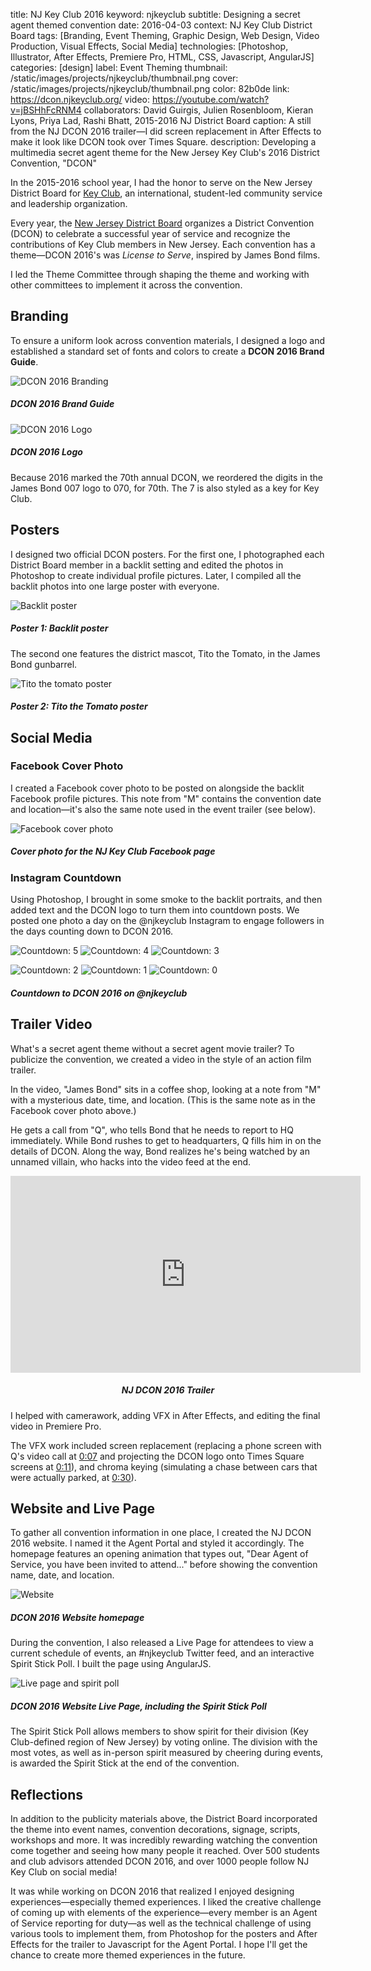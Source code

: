 title: NJ Key Club 2016
keyword: njkeyclub
subtitle: Designing a secret agent themed convention
date: 2016-04-03
context: NJ Key Club District Board
tags: [Branding, Event Theming, Graphic Design, Web Design, Video Production, Visual Effects, Social Media]
technologies: [Photoshop, Illustrator, After Effects, Premiere Pro, HTML, CSS, Javascript, AngularJS]
categories: [design]
label: Event Theming
thumbnail: /static/images/projects/njkeyclub/thumbnail.png
cover: /static/images/projects/njkeyclub/thumbnail.png
color: 82b0de
link: https://dcon.njkeyclub.org/
video: https://youtube.com/watch?v=jBSHhFcRNM4
collaborators: David Guirgis, Julien Rosenbloom, Kieran Lyons, Priya Lad, Rashi Bhatt, 2015-2016 NJ District Board
caption: A still from the NJ DCON 2016 trailer—I did screen replacement in After Effects to make it look like DCON took over Times Square.
description: Developing a multimedia secret agent theme for the New Jersey Key Club's 2016 District Convention, "DCON"

In the 2015-2016 school year, I had the honor to serve on the New Jersey District Board for [Key Club](https://www.keyclub.org/), an international, student-led community service and leadership organization.

Every year, the [New Jersey District Board](https://njkeyclub.org) organizes a District Convention (DCON) to celebrate a successful year of service and recognize the contributions of Key Club members in New Jersey. Each convention has a theme—DCON 2016's was *License to Serve*, inspired by James Bond films.

I led the Theme Committee through shaping the theme and working with other committees to implement it across the convention.

## Branding

To ensure a uniform look across convention materials, I designed a logo and established a standard set of fonts and colors to create a **DCON 2016 Brand Guide**.

<div class="image-set" markdown="1">

![DCON 2016 Branding](/static/images/projects/njkeyclub/branding.jpg "DCON 2016 Branding")

##### DCON 2016 Brand Guide

</div>

<div class="image-set" markdown="1">

![DCON 2016 Logo](/static/images/projects/njkeyclub/logo.jpg "DCON 2016 Logo")

##### DCON 2016 Logo

</div>

Because 2016 marked the 70th annual DCON, we reordered the digits in the James Bond 007 logo to 070, for 70th. The 7 is also styled as a key for Key Club.

## Posters

I designed two official DCON posters. For the first one, I photographed each District Board member in a backlit setting and edited the photos in Photoshop to create individual profile pictures. Later, I compiled all the backlit photos into one large poster with everyone.

<div class="image-set" markdown="1">

![Backlit poster](/static/images/projects/njkeyclub/backlit-poster.jpg "Backlit poster")

##### **Poster 1:** Backlit poster

</div>

The second one features the district mascot, Tito the Tomato, in the James Bond gunbarrel.

<div class="image-set" markdown="1">

![Tito the tomato poster](/static/images/projects/njkeyclub/tito-poster.jpg "Tito the tomato poster")

##### **Poster 2:** Tito the Tomato poster

</div>

## Social Media

### Facebook Cover Photo

I created a Facebook cover photo to be posted on alongside the backlit Facebook profile pictures. This note from "M" contains the convention date and location—it's also the same note used in the event trailer (see below).

<div class="image-set" markdown="1">

![Facebook cover photo](/static/images/projects/njkeyclub/cover-photo.jpg "Facebook cover photo")

##### Cover photo for the NJ Key Club Facebook page

</div>

### Instagram Countdown

Using Photoshop, I brought in some smoke to the backlit portraits, and then added text and the DCON logo to turn them into countdown posts. We posted one photo a day on the @njkeyclub Instagram to engage followers in the days counting down to DCON 2016.

<div class="image-set image-set-three" markdown="1">

![Countdown: 5](/static/images/projects/njkeyclub/countdown-5.jpg "Countdown: 5")
![Countdown: 4](/static/images/projects/njkeyclub/countdown-4.jpg "Countdown: 4")
![Countdown: 3](/static/images/projects/njkeyclub/countdown-3.jpg "Countdown: 3")

</div>

<div class="image-set image-set-three" markdown="1">

![Countdown: 2](/static/images/projects/njkeyclub/countdown-2.jpg "Countdown: 2")
![Countdown: 1](/static/images/projects/njkeyclub/countdown-1.jpg "Countdown: 1")
![Countdown: 0](/static/images/projects/njkeyclub/countdown-0.jpg "Countdown: 0")

##### Countdown to DCON 2016 on @njkeyclub

</div>


## Trailer Video

What's a secret agent theme without a secret agent movie trailer? To publicize the convention, we created a video in the style of an action film trailer. 

In the video, "James Bond" sits in a coffee shop, looking at a note from "M" with a mysterious date, time, and location. (This is the same note as in the Facebook cover photo above.)

He gets a call from "Q", who tells Bond that he needs to report to HQ immediately. While Bond rushes to get to headquarters, Q fills him in on the details of DCON. Along the way, Bond realizes he's being watched by an unnamed villain, who hacks into the video feed at the end.

<div class="image-set" markdown="1" style="text-align:center">

<iframe width="560" height="315" src="https://www.youtube.com/embed/jBSHhFcRNM4" frameborder="0" allow="encrypted-media; picture-in-picture" allowfullscreen></iframe>

##### NJ DCON 2016 Trailer

</div>

I helped with camerawork, adding VFX in After Effects, and editing the final video in Premiere Pro.

The VFX work included screen replacement (replacing a phone screen with Q's video call at [0:07](https://youtu.be/jBSHhFcRNM4?t=7) and projecting the DCON logo onto Times Square screens at [0:11](https://youtu.be/jBSHhFcRNM4?t=11)), and chroma keying (simulating a chase between cars that were actually parked, at [0:30](https://youtu.be/jBSHhFcRNM4?t=30)).

## Website and Live Page

To gather all convention information in one place, I created the NJ DCON 2016 website. I named it the Agent Portal and styled it accordingly. The homepage features an opening animation that types out, "Dear Agent of Service, you have been invited to attend..." before showing the convention name, date, and location.

<div class="image-set" markdown="1">

![Website](/static/images/projects/njkeyclub/website.jpg "Website")

##### DCON 2016 Website homepage

</div>

During the convention, I also released a Live Page for attendees to view a current schedule of events, an #njkeyclub Twitter feed, and an interactive Spirit Stick Poll. I built the page using AngularJS.

<div class="image-set" markdown="1">

![Live page and spirit poll](/static/images/projects/njkeyclub/spirit-poll.png "Live page and spirit poll")

##### DCON 2016 Website Live Page, including the Spirit Stick Poll

</div>

The Spirit Stick Poll allows members to show spirit for their division (Key Club-defined region of New Jersey) by voting online. The division with the most votes, as well as in-person spirit measured by cheering during events, is awarded the Spirit Stick at the end of the convention.

## Reflections

In addition to the publicity materials above, the District Board incorporated the theme into event names, convention decorations, signage, scripts, workshops and more. It was incredibly rewarding watching the convention come together and seeing how many people it reached. Over 500 students and club advisors attended DCON 2016, and over 1000 people follow NJ Key Club on social media!

It was while working on DCON 2016 that realized I enjoyed designing experiences—especially themed experiences. I liked the creative challenge of coming up with elements of the experience—every member is an Agent of Service reporting for duty—as well as the technical challenge of using various tools to implement them, from Photoshop for the posters and After Effects for the trailer to Javascript for the Agent Portal. I hope I'll get the chance to create more themed experiences in the future.
